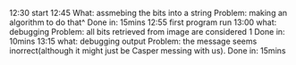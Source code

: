 

12:30 start
12:45 
    What: assmebing the bits into a string
    Problem: making an algorithm to do that^
    Done in: 15mins
12:55 first program run
13:00
    what: debugging
    Problem: all bits retrieved from image are considered 1
    Done in: 10mins
13:15
    what: debugging output
    Problem: the message seems inorrect(although it might just be Casper messing with us).
    Done in: 15mins